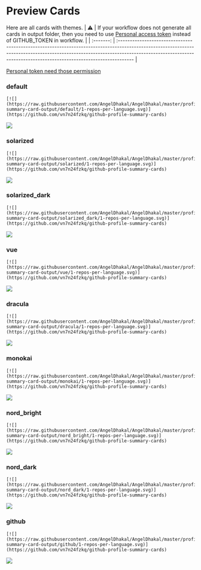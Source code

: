 
# Preview Cards

Here are all cards with themes.
| :warning: | If your workflow does not generate all cards in output folder, then you need to use [Personal access token](https://docs.github.com/en/actions/configuring-and-managing-workflows/creating-and-storing-encrypted-secrets) instead of GITHUB_TOKEN in workflow. |
| :-------: | :------------------------------------------------------------------------------------------------------------------------------------------------------------------------------------------------------------------------------------------------ |

[Personal token need those permission](https://github.com/vn7n24fzkq/github-profile-summary-cards/wiki/Personal-access-token-permissions)


### default


```
[![](https://raw.githubusercontent.com/AngelDhakal/AngelDhakal/master/profile-summary-card-output/default/1-repos-per-language.svg)](https://github.com/vn7n24fzkq/github-profile-summary-cards)
```
![](https://raw.githubusercontent.com/AngelDhakal/AngelDhakal/master/profile-summary-card-output/default/1-repos-per-language.svg)


### solarized


```
[![](https://raw.githubusercontent.com/AngelDhakal/AngelDhakal/master/profile-summary-card-output/solarized/1-repos-per-language.svg)](https://github.com/vn7n24fzkq/github-profile-summary-cards)
```
![](https://raw.githubusercontent.com/AngelDhakal/AngelDhakal/master/profile-summary-card-output/solarized/1-repos-per-language.svg)


### solarized_dark


```
[![](https://raw.githubusercontent.com/AngelDhakal/AngelDhakal/master/profile-summary-card-output/solarized_dark/1-repos-per-language.svg)](https://github.com/vn7n24fzkq/github-profile-summary-cards)
```
![](https://raw.githubusercontent.com/AngelDhakal/AngelDhakal/master/profile-summary-card-output/solarized_dark/1-repos-per-language.svg)


### vue


```
[![](https://raw.githubusercontent.com/AngelDhakal/AngelDhakal/master/profile-summary-card-output/vue/1-repos-per-language.svg)](https://github.com/vn7n24fzkq/github-profile-summary-cards)
```
![](https://raw.githubusercontent.com/AngelDhakal/AngelDhakal/master/profile-summary-card-output/vue/1-repos-per-language.svg)


### dracula


```
[![](https://raw.githubusercontent.com/AngelDhakal/AngelDhakal/master/profile-summary-card-output/dracula/1-repos-per-language.svg)](https://github.com/vn7n24fzkq/github-profile-summary-cards)
```
![](https://raw.githubusercontent.com/AngelDhakal/AngelDhakal/master/profile-summary-card-output/dracula/1-repos-per-language.svg)


### monokai


```
[![](https://raw.githubusercontent.com/AngelDhakal/AngelDhakal/master/profile-summary-card-output/monokai/1-repos-per-language.svg)](https://github.com/vn7n24fzkq/github-profile-summary-cards)
```
![](https://raw.githubusercontent.com/AngelDhakal/AngelDhakal/master/profile-summary-card-output/monokai/1-repos-per-language.svg)


### nord_bright


```
[![](https://raw.githubusercontent.com/AngelDhakal/AngelDhakal/master/profile-summary-card-output/nord_bright/1-repos-per-language.svg)](https://github.com/vn7n24fzkq/github-profile-summary-cards)
```
![](https://raw.githubusercontent.com/AngelDhakal/AngelDhakal/master/profile-summary-card-output/nord_bright/1-repos-per-language.svg)


### nord_dark


```
[![](https://raw.githubusercontent.com/AngelDhakal/AngelDhakal/master/profile-summary-card-output/nord_dark/1-repos-per-language.svg)](https://github.com/vn7n24fzkq/github-profile-summary-cards)
```
![](https://raw.githubusercontent.com/AngelDhakal/AngelDhakal/master/profile-summary-card-output/nord_dark/1-repos-per-language.svg)


### github


```
[![](https://raw.githubusercontent.com/AngelDhakal/AngelDhakal/master/profile-summary-card-output/github/1-repos-per-language.svg)](https://github.com/vn7n24fzkq/github-profile-summary-cards)
```
![](https://raw.githubusercontent.com/AngelDhakal/AngelDhakal/master/profile-summary-card-output/github/1-repos-per-language.svg)


